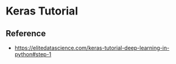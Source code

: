 # Keras Tutorial

## Reference
* https://elitedatascience.com/keras-tutorial-deep-learning-in-python#step-1
